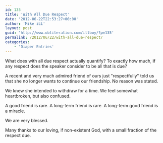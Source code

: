 ```yaml
---
id: 135
title: 'With All Due Respect'
date: '2012-06-22T22:53:27+00:00'
author: 'Mike iLL'
layout: post
guid: 'http://www.obliteration.com/illboy/?p=135'
permalink: /2012/06/22/with-all-due-respect/
categories:
    - 'Diaper Entries'
---
```


What does with all due respect actually quantify? To exactly how much, if any respect does the speaker consider to be all that is due?

A recent and very much admired friend of ours just "respectfully" told us that she no longer wants to continue our friendship. No reason was stated.

We knew she intended to withdraw for a time. We feel somewhat heartbroken, but also confused.

A good friend is rare. A long-term friend is rare. A long-term good friend is a miracle.

We are very blessed.

Many thanks to our loving, if non-existent God, with a small fraction of the respect due.